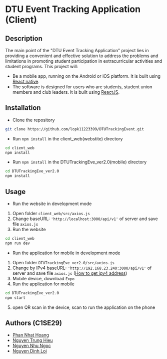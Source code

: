 # DTU Event Tracking Application (Client)

## Description

The main point of the "DTU Event Tracking Application" project lies in providing a convenient and effective solution to address the problems and limitations in promoting student participation in extracurricular activities and student programs. This project will:
- Be a mobile app, running on the Android or iOS platform. It is built using [React native](https://reactnative.dev).
- The software is designed for users who are students, student union members and club leaders. It is built using [ReactJS](https://react.dev).

## Installation

- Clone the repository

```bash
git clone https://github.com/lopk11223399/DTUTrackingEvent.git
```

- Run `npm install` in the client_web(webstite) directory

```bash
cd client_web
npm install
```

- Run `npm install` in the DTUTrackingEve_ver2.0(mobile) directory

```bash
cd DTUTrackingEve_ver2.0
npm install
```

## Usage

- Run the website in development mode
1. Open folder `client_web/src/axios.js`
2. Change baseURL: `'http://localhost:3000/api/v1'` of server and save file `axios.js`
3. Run the website

```bash
cd client_web
npm run dev
```

- Run the application for mobile in development mode
1. Open folder `DTUTrackingEve_ver2.0/src/axios.js`
2. Change by IPv4 baseURL: `'http://192.168.23.240:3000/api/v1'` of server and save file `axios.js` ([How to get ipv4 address](https://www.avg.com/en/signal/find-ip-address))
3. Mobile device, download `Expo`
4. Run the application for mobile

```bash
cd DTUTrackingEve_ver2.0
npm start
```

5. open QR scan in the device, scan to run the application on the phone

## Authors (C1SE29)

- [Phan Nhat Hoang](https://github.com/lopk11223399)
- [Nguyen Trung Hieu](https://github.com/heloqua1103)
- [Nguyen Nhu Ngoc](https://github.com/Nocnocday)
- [Nguyen Dinh Loi](https://github.com/loinguyen45)
